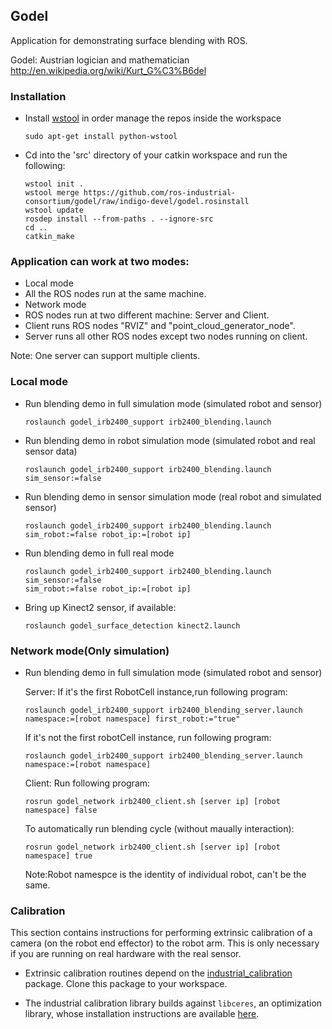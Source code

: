 ## Godel

Application for demonstrating surface blending with ROS.

Godel: Austrian logician and mathematician http://en.wikipedia.org/wiki/Kurt_G%C3%B6del

### Installation

- Install [wstool](http://wiki.ros.org/wstool) in order manage the repos inside the workspace
  ```
  sudo apt-get install python-wstool
  ```

- Cd into the 'src' directory of your catkin workspace and run the following:
  ```
  wstool init . 
  wstool merge https://github.com/ros-industrial-consortium/godel/raw/indigo-devel/godel.rosinstall
  wstool update
  rosdep install --from-paths . --ignore-src
  cd ..
  catkin_make
  ```
  
### Application can work at two modes:
-  Local mode
  -  All the ROS nodes run at the same machine.
-  Network mode
  -  ROS nodes run at two different machine: Server and Client.
  -  Client runs ROS nodes "RVIZ" and "point_cloud_generator_node".
  -  Server runs all other ROS nodes except two nodes running on client.

  Note: One server can support multiple clients.
    
### Local mode

- Run blending demo in full simulation mode (simulated robot and sensor) 
  ```
  roslaunch godel_irb2400_support irb2400_blending.launch
  ```

- Run blending demo in robot simulation mode (simulated robot and real sensor data)
  ```
  roslaunch godel_irb2400_support irb2400_blending.launch sim_sensor:=false
  ```

- Run blending demo in sensor simulation mode (real robot and simulated sensor)
  ```
  roslaunch godel_irb2400_support irb2400_blending.launch sim_robot:=false robot_ip:=[robot ip]
  ```

- Run blending demo in full real mode
  ```
  roslaunch godel_irb2400_support irb2400_blending.launch sim_sensor:=false 
  sim_robot:=false robot_ip:=[robot ip]
  ```

- Bring up Kinect2 sensor, if available:
  ```
  roslaunch godel_surface_detection kinect2.launch
  ```

### Network mode(Only simulation)
- Run blending demo in full simulation mode (simulated robot and sensor)
  
  Server: 
  If it's the first RobotCell instance,run following program: 
  ```
  roslaunch godel_irb2400_support irb2400_blending_server.launch namespace:=[robot namespace] first_robot:="true"
  ```
  If it's not the first robotCell instance, run following program:
  ```
  roslaunch godel_irb2400_support irb2400_blending_server.launch namespace:=[robot namespace]
  ```
  Client:
  Run following program:
  ```
  rosrun godel_network irb2400_client.sh [server ip] [robot namespace] false
  ```
  To automatically run blending cycle (without maually interaction):
  ```
  rosrun godel_network irb2400_client.sh [server ip] [robot namespace] true
  ```
  Note:Robot namespce is the identity of individual robot, can't be the same.
  
  
  
### Calibration
This section contains instructions for performing extrinsic calibration of a camera (on the robot end effector) to the robot arm. This is only necessary if you are running on real hardware with the real sensor.

- Extrinsic calibration routines depend on the [industrial_calibration](https://github.com/ros-industrial/industrial_calibration) package. Clone this package to your workspace.

- The industrial calibration library builds against `libceres`, an optimization library, whose installation instructions are available [here](http://ceres-solver.org/building.html).
